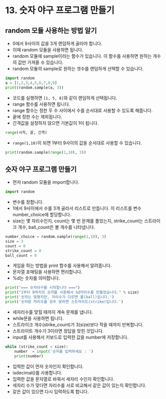 # 13. 숫자 야구 프로그램 만들기
## random 모듈 사용하는 방법 알기
* 0에서 9사이의 값을 3개 랜덤하게 골라야 합니다.
* 이때 random 모듈을 사용하면 됩니다. 
* random 모듈에 sample이라는 함수가 있습니다. 이 함수를 사용하면 원하는 개수의 값만 가져올 수 있습니다. 
* random 모듈의 sample로 원하는 갯수를 랜덤하게 선택할 수 있습니다.
```python
import random
a = [1,2,3,4,5,6,7,8,9]
print(random.sample(a, 3))
```
* 코드를 실행하면 ```[1, 5, 8]```와 같이 랜덤하게 선택됩니다. 
* range 함수를 사용하면 됩니다. 
* range 함수는 정한 두 수 사이에서 수를 순서대로 사용할 수 있도록 해줍니다.
* 끝에 정한 수는 제외됩니다.
* 간격값을 설정하지 않으면 기본값이 1이 됩니다.
```python
range(시작, 끝, 간격)
```
* ```range(1,10)```이 되면 1부터 9사이의 값을 순서대로 사용할 수 있습니다.
```python
print(random.sample(range(1,10), 3))
```

## 슷자 야구 프로그램 만들기
* 먼저 random 모듈을 import합니다.
```python
import random
```
* 변수를 정합니다.
* 1에서 9사이에서 수를 3개 골라서 리스트로 만듭니다. 이 리스트를 변수 number_choice에 할당합니다.
* size는 몇 자리수인지, count는 몇 번 문제를 풀었는지,  strike_count는 스트라이크 개수, ball_count은 볼 개수를 나타냅니다. 
```python
number_choice = random.sample(range(1,10), 3)
size = 3
count = 0
strike_count = 0
ball_count = 0
```
* 게임을 하는 방법을 print 함수를 사용해서 알려줍니다.
* 문자열 포매팅을 사용하면 편리합니다.
* %d는 숫자를 의미합니다.
```python
print("=== 숫자야구를 시작합니다 ===")
print("1부터 9까지의 숫자를 사용해서 %d자리수를 만들었습니다." % size)
print('숫자는 맞혔지만, 자리수가 다르면 볼(ball)입니다.')
print('숫자랑 자리수를 모두 맞히면 스트라이트(strike)입니다.')
```
* 세자리수를 맞힐 때까지 계속 문제를 냅니다. 
* while문을 사용하면 됩니다.
* 스트라이크 개수(strike_count)가 3(size)보다 작을 때까지 반복합니다. 
* 스트라이트 개수가 3이라면 정답을 맞힌 것입니다.
* input를 사용해서 키보드로 입력한 값을 number에 저장합니다.
```python
while (strike_count < size):
    number  = input('숫자를 입력하세요 : ')
    print(number)
```
* 입력한 값이 먼저 숫자인지 확인합니다. 
* isdecimal()를 사용합니다.
* 입력한 값을 문자열로 바꿔서 세자리 수인지 확인합니다.
* 세자리 수가 맞다면 자리수를 서로 비교해서 같은 값이 있는지 확인합니다.
* 같은 값이 있으면 다시 입력하도록 합니다.
```python

```




